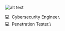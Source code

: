 ![alt text](http://url/to/img.png](https://media.es.wired.com/photos/646bddf0a566376ee967bcad/4:3/w_2132,h_1599,c_limit/The-Underground-History-of-Russia%E2%80%99s-Most-Ingenious-Hacker-Group-Security.jpg)https://media.es.wired.com/photos/646bddf0a566376ee967bcad/4:3/w_2132,h_1599,c_limit/The-Underground-History-of-Russia%E2%80%99s-Most-Ingenious-Hacker-Group-Security.jpg)

💻 &nbsp;Cybersecurity Engineer.\
💻 &nbsp;Penetration Tester.\
